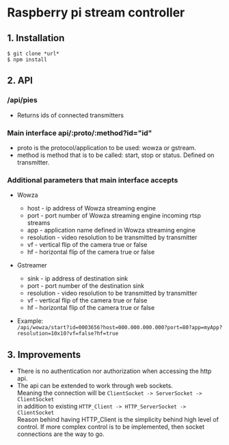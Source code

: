 # Raspberry pi stream controller
## 1. Installation
`$ git clone *url*`  
`$ npm install`
## 2. API

 ### /api/pies
 - Returns ids of connected transmitters
 
 ### Main interface api/:proto/:method?id="id"  
 - proto is the protocol/application to be used: wowza or gstream.
 - method is method that is to be called: start, stop or status. Defined on transmitter.
 
 ### Additional parameters that main interface accepts
 - Wowza
    * host - ip address of Wowza streaming engine
    * port - port number of Wowza streaming engine incoming rtsp streams
    * app - application name defined in Wowza streaming engine
    * resolution - video resolution to be transmitted by transmitter
    * vf - vertical flip of the camera true or false
    * hf - horizontal flip of the camera true or false
 - Gstreamer
    * sink - ip address of destination sink
    * port - port number of the destination sink
    * resolution - video resolution to be transmitted by transmitter
    * vf - vertical flip of the camera true or false
    * hf - horizontal flip of the camera true or false
    
  - Example:  
  `/api/wowza/start?id=0003656?host=000.000.000.000?port=80?app=myApp?resolution=10x10?vf=false?hf=true`
  
## 3. Improvements
 - There is no authentication nor authorization when accessing the http api.
 - The api can be extended to work through web sockets.  
 Meaning the connection will be `ClientSocket -> ServerSocket -> ClientSocket`  
 in addition to existing `HTTP_Client -> HTTP_ServerSocket -> ClientSocket`  
  Reason behind having HTTP_Client is the simplicity behind high level of control. 
  If more complex control is to be implemented, then socket connections are the way to go.

